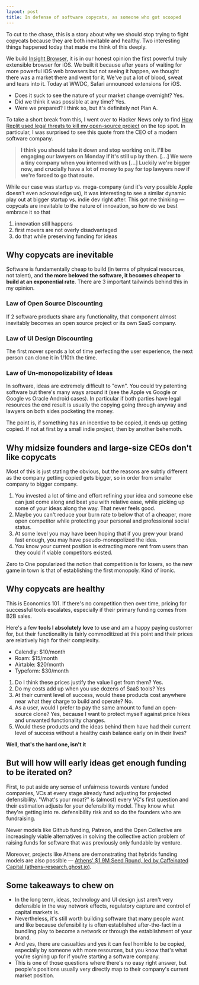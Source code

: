 ```yaml
---
layout: post
title: In defense of software copycats, as someone who got scooped
---
```



To cut to the chase, this is a story about why we should stop trying to fight copycats because they are both inevitable and healthy. Two interesting things happened today that made me think of this deeply.

We build [Insight Browser](https://insightbrowser.com), it is in our honest opinion the first powerful truly extensible browser for iOS. We built it because after years of waiting for more powerful iOS web browsers but not seeing it happen, we thought there was a market there and went for it. We've put a lot of blood, sweat and tears into it. Today at WWDC, Safari announced extensions for iOS.

- Does it suck to see the nature of your market change overnight? Yes.
- Did we think it was possible at any time? Yes. 
- Were we prepared? I think so, but it's definitely not Plan A.

To take a short break from this, I went over to Hacker News only to find [How Replit used legal threats to kill my open-source project](https://intuitiveexplanations.com/tech/replit/) on the top spot. In particular, I was surprised to see this quote from the CEO of a modern software company.

> __I think you should take it down and stop working on it. I'll be engaging our lawyers on Monday if it's still up by then. ____[...]____ We were a tiny company when you interned with us ____[...]____ Luckily we're bigger now, and crucially have a lot of money to pay for top lawyers now if we're forced to go that route.__

While our case was startup vs. mega-company (and it's very possible Apple doesn't even acknowledge us), it was interesting to see a similar dynamic play out at bigger startup vs. indie dev right after.
This got me thinking — copycats are inevitable to the nature of innovation, so how do we best embrace it so that 

1. innovation still happens 
2. first movers are not overly disadvantaged 
3. do that while preserving funding for ideas

## Why copycats are inevitable

Software is fundamentally cheap to build (in terms of physical resources, not talent), and **the more beloved the software, it becomes cheaper to build at an exponential rate**. There are 3 important tailwinds behind this in my opinion.


### Law of Open Source Discounting
If 2 software products share any functionality, that component almost inevitably becomes an open source project or its own SaaS company.

### Law of UI Design Discounting
The first mover spends a lot of time perfecting the user experience, the next person can clone it in 1/10th the time.

### Law of Un-monopolizability of Ideas
In software, ideas are extremely difficult to "own". You could try patenting software but there's many ways around it (see the Apple vs Google or Google vs Oracle Android cases). In particular if both parties have legal resources the end result is usually the copying going through anyway and lawyers on both sides pocketing the money.

The point is, if something has an incentive to be copied, it ends up getting copied. If not at first by a small indie project, then by another behemoth.

## Why midsize founders and large-size CEOs don't like copycats

Most of this is just stating the obvious, but the reasons are subtly different as the company getting copied gets bigger, so in order from smaller company to bigger company.

1. You invested a lot of time and effort refining your idea and someone else can just come along and beat you with relative ease, while picking up some of your ideas along the way. That never feels good.
2. Maybe you can't reduce your burn rate to below that of a cheaper, more open competitor while protecting your personal and professional social status.
3. At some level you may have been hoping that if you grew your brand fast enough, you may have pseudo-monopolized the idea.
4. You know your current position is extracting more rent from users than they could if viable competitors existed.

Zero to One popularized the notion that competition is for losers, so the new game in town is that of establishing the first monopoly. Kind of ironic.

## Why copycats are healthy

This is Economics 101. If there's no competition then over time, pricing for successful tools escalates, especially if their primary funding comes from B2B sales.

Here's a few **tools I absolutely love** to use and am a happy paying customer for, but their functionality is fairly commoditized at this point and their prices are relatively high for their complexity.

- Calendly: $10/month
- Roam: $15/month
- Airtable: $20/month
- Typeform: $30/month

1. Do I think these prices justify the value I get from them? Yes.
2. Do my costs add up when you use dozens of SaaS tools? Yes
3. At their current level of success, would these products cost anywhere near what they charge to build and operate? No.
4. As a user, would I prefer to pay the same amount to fund an open-source clone? Yes, because I want to protect myself against price hikes and unwanted functionality changes.
5. Would these products and the ideas behind them have had their current level of success without a healthy cash balance early on in their lives? 

**Well, that's the hard one, isn't it**

## But will how will early ideas get enough funding to be iterated on?
First, to put aside any sense of unfairness towards venture funded companies, VCs at every stage already fund adjusting for projected defensibility. "What's your moat?" is (almost) every VC's first question and their estimation adjusts for your defensibility model. They know what they're getting into re. defensibility risk and so do the founders who are fundraising.

Newer models like Github funding, Patreon, and the Open Collective are increasingly viable alternatives in solving the collective action problem of raising funds for software that was previously only fundable by venture.

Moreover, projects like Athens are demonstrating that hybrids funding models are also possible — [Athens' $1.9M Seed Round, led by Caffeinated Capital (athens-research.ghost.io)](https://athens-research.ghost.io/athens-1-9m-seed-round-led-by-caffeinated-capital/).

## Some takeaways to chew on


- In the long term, ideas, technology and UI design just aren't very defensible in the way network effects, regulatory capture and control of capital markets is.
- Nevertheless, it's still worth building software that many people want and like because defensibility is often established after-the-fact in a bundling play to become a network or through the establishment of your brand.
- And yes, there are casualties and yes it can feel horrible to be copied, especially by someone with more resources, but you know that's what you're signing up for if you're starting a software company.
- This is one of those questions where there's no easy right answer, but people's positions usually very directly map to their company's current market position.